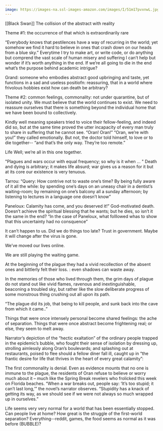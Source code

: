 ```yaml
---
image: https://images-na.ssl-images-amazon.com/images/I/51m17pvxnwL.jpg
---
```




[[Black Swan]]
The collision of the abstract with reality

Theme #1: the occurrence of that which is extraordinarily rare

“Everybody knows that pestilences have a way of recurring in the world; yet somehow we find it hard to believe in ones that crash down on our heads from a blue sky.” Everytime I try to make art, or write code, or do anything but comprend the vast scale of human misery and suffering I can’t help but wonder if it’s worth anything in the end. If we’re all going to die in the end what’s the purpose behind academic intrigue? 

Grand: someone who embodies abstract good upbringing and taste, yet functions in a sad and useless positiofn: reassuring, that in a world where frivolous hobbies exist how can death be arbitrary?

Theme #2: common feelings, commonality: not under quarantine, but of isolated unity. We must believe that the world continues to exist. We need to reassure ourselves that there is something beyond the individual home that we have been bound to collectively.

Kindly well meaning speakers tried to voice their fellow-feeling, and indeed did so, but at the same time proved the utter incapacity of every man truly to share in suffering that he cannot see. “Oran! Oran!” “Oran, we’re with you!” they called emotionally. But not, the doctor told himself, to love or to die together-- “and that’s the only way. They’re too remote.”

Life 
Well; we’re all in this one together. 

"Plagues and wars occur with equal frequency; so why is it when ... "
Death and dying is arbitrary; it makes life absurd; war gives us a reason for it but at its core our existence is very tenuous. 

Tarrou: “Query: How contrive not to waste one’s time? By being fully aware of it all the while: by spending one’s days on an uneasy chair in a dentist’s waiting-room; by remaining on one’s balcony all a sunday afternoon; by listening to lectures in a language one doesn’t know”

Paneloux: Calamity has come, and you deserved it!” God-motivated death. Doesn’t achieve the spiritual blessing that he wants; but he dies, so isn’t it the same in the end? “In the case of Paneloux, what folllowed whas to show that this uncertainty had no consquence”

It can’t happen to us.
Did we do things too late?
Trust in government. Maybe it will change after the virus is gone.

We’ve moved our lives online.

We are still playing the waiting game.

At the beginning of the plague they had a vivid recollection of the absent ones and bittlerly felt their loss. : even shadows can waste away.

In the memories of those who lived through them, the grim days of plague do not stand out like vivid flames, ravenous and inextinguishable, beaconing a troubled sky, but rather like the slow deliberate progress of some monstrous thing crushing out all upon its path.

“The plague did its job, that being to kill people, and sunk back into the cave from which it came..”

Things that were once intensely personal become shared feelings: the ache of separation. Things that were once abstract become frightening real; or else, they seem to melt away.

Narrator’s depiction of the “hectic exaltation” of the ordinary people trapped in the epidemic’s bubble, who fought their sense of isolation by dressing up, strolling aimlessly along Oran’s boulevards; and splashing out at restaurants, poised to flee should a fellow diner fall ill, caught up in “the frantic desire for life that thrives in the heart of every great calamity”:

The first commonality is denial. Even as evidence mounts that no one is immune to the plague, the residents of Oran refuse to believe or worry much about it – much like the Spring Break revelers who frolicked this week on Florida beaches. “When a war breaks out, people say: ‘It’s too stupid; it can’t last long,’” the novel’s narrator observes. “Stupidity has a knack of getting its way, as we should see if we were not always so much wrapped up in ourselves.”

Life seems very very normal for a world that has been essentially stopped. Can people live at home? How great is the struggle of the first-world separation? Everything--reddit, games, the food seems as normal as it was before (BUBBLE)?


